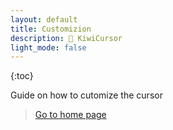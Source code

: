 ```yaml
---
layout: default
title: Customizion
description: 🥝 KiwiCursor
light_mode: false
---
```


{:toc}

Guide on how to cutomize the cursor

> [Go to home page](./)
